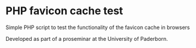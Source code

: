 # PHP favicon cache test
Simple PHP script to test the functionality of the favicon cache in browsers

Developed as part of a proseminar at the University of Paderborn.
